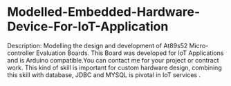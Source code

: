# Modelled-Embedded-Hardware-Device-For-IoT-Application
Description: Modelling the design and development of At89s52 Micro-controller Evaluation Boards.
This Board was developed for IoT Applications and is Arduino compatible.You can contact me for your project or contract work. 
This kind of skill is important for custom hardware design, combining this skill with database, JDBC and MYSQL is pivotal in IoT services . 
